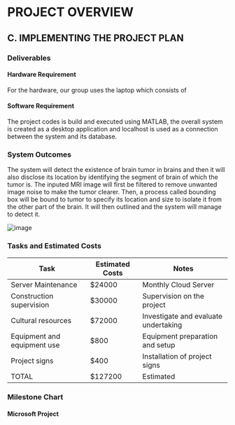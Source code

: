 # PROJECT OVERVIEW

## C. IMPLEMENTING THE PROJECT PLAN
### Deliverables
#### Hardware Requirement
For the hardware, our group uses the laptop which consists of

#### Software Requirement
The project codes is build and executed using MATLAB, the overall system is created as a desktop application and localhost is used as a connection between the system and its database.

### System Outcomes
The system will detect the existence of brain tumor in brains and then it will also disclose its location by identifying the segment of brain of which the tumor is. The inputed MRI image will first be filtered to remove unwanted image noise to make the tumor clearer. Then, a process called bounding box will be bound to tumor to specify its location and size to isolate it from the other part of the brain. It will then outlined and the system will manage to detect it.

![image](https://user-images.githubusercontent.com/122180771/211368949-167a56ce-cdcc-43a4-8a0b-199a06544bd9.png)

### Tasks and Estimated Costs

| Task |  Estimated Costs | Notes |
|-----|----|----|
|   Server Maintenance         |$24000                         |  Monthly Cloud Server      |      
|   Construction supervision   |$30000                         | Supervision on the project | 
|   Cultural resources         |$72000                         |  Investigate and evaluate undertaking                                                 |                              |
|   Equipment and equipment use|$800                           | Equipment preparation and setup                                                       |                              |
|   Project signs              |$400                           |  Installation of project signs     |                            |
|   TOTAL                      |$127200                        |  Estimated     |                              |

### Milestone Chart
#### Microsoft Project



